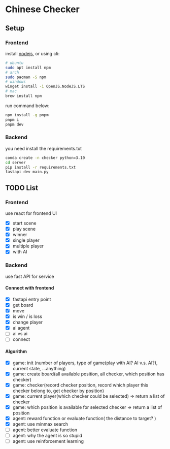 # Chinese Checker

## Setup

### Frontend

install [nodejs](nodejs.org), or using cli:

```bash
# ubuntu
sudo apt install npm
# arch
sudo pacman -S npm
# windows
winget install -i OpenJS.NodeJS.LTS
# mac
brew install npm
```

run command below:

```bash
npm install -g pnpm
pnpm i
pnpm dev
```

### Backend

you need install the requirements.txt

```bash
conda create -n checker python=3.10
cd server
pip install -r requirements.txt
fastapi dev main.py
```

## TODO List

### Frontend
use react for frontend UI

- [x] start scene
- [x] play scene
- [x] winner
- [x] single player
- [x] multiple player
- [x] with AI

### Backend

use fast API for service

#### Connect with frontend

- [x] fastapi entry point
- [x] get board
- [x] move
- [x] is win / is loss
- [x] change player
- [x] ai agent
- [ ] ai vs ai
- [ ] connect

#### Algorithm

- [x] game: init (number of players, type of game(play with AI? AI v.s. AI?), current state, ...anything)
- [x] game: create board(all available position, all checker, which position has checker)
- [x] game: checker(record checker position, record which player this checker belong to, get checker by position)
- [x] game: current player(which checker could be selected) => return a list of checker
- [x] game: which position is available for selected checker => return a list of position
- [x] agent: reward function or evaluate function( the distance to target? )
- [x] agent: use minmax search
- [ ] agent: better evaluate function
- [ ] agent: why the agent is so stupid
- [ ] agent: use reinforcement learning
